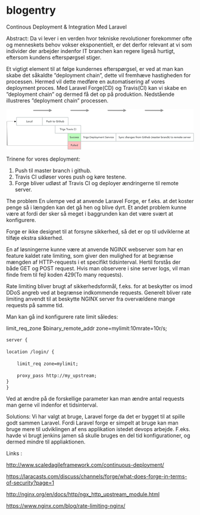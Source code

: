 # blogentry


Continous Deployment & Integration Med Laravel


Abstract:
Da vi lever i en verden hvor tekniske revolutioner forekommer ofte og menneskets behov vokser eksponentielt, er det derfor relevant at vi som individer der arbejder indenfor IT branchen kan regere ligeså hurtigt, eftersom kundens efterspørgsel stiger.  

Et vigtigt element til at følge kundernes efterspørgsel, er ved at man kan skabe det såkaldte ”deployment chain”, dette vil fremhæve hastigheden for processen. Hermed vil dette medføre en automatisering af vores deployment proces. Med Laravel Forge(CD) og Travis(CI) kan vi skabe en ”deployment chain” og dermed få det op på produktion. 
Nedstående illustreres ”deployment chain” processen. 

![alt text](https://raw.githubusercontent.com/bigstepdenmark/HackerNews/master/systemmodels/CDflow.png)


Trinene for vores deployment:

1.	Push til master branch i github.
2.	Travis CI udløser vores push og køre testene. 
3.	Forge bliver udløst af Travis CI og deployer ændringerne til remote server. 


The problem
En ulempe ved at anvende Laravel Forge, er f.eks. at det koster penge så i længden kan det gå hen og blive dyrt. 
Et andet problem kunne være at fordi der sker så meget i baggrunden kan det være svært at konfigurere.  

Forge er ikke designet til at forsyne sikkerhed, så det er op til udviklerne at tilføje ekstra sikkerhed. 

En af løsningerne kunne være at anvende NGINX webserver som har en feature kaldet rate limiting, som giver den mulighed for at begrænse mængden af HTTP-requests i et specifikt tidsinterval. 
Hertil forstås der både GET og POST request.
Hvis man observere i sine server logs, vil man finde frem til fejl koden 429(To many requests).  	

Rate limiting bliver brugt af sikkerhedsformål, f.eks. for at beskytter os imod DDoS angreb ved at begrænse indkommende requests. Generelt bliver rate limiting anvendt til at beskytte NGINX server fra overvældene mange requests på samme tid.  

Man kan gå ind konfigurere rate limit således:

limit_req_zone $binary_remote_addr zone=mylimit:10mrate=10r/s;


    server {    

    location /login/ {
        
        limit_req zone=mylimit;
        
        proxy_pass http://my_upstream;
    }
    }

Ved at ændre på de forskellige parameter kan man ændre antal requests man gerne vil indenfor et tidsinterval. 


Solutions:
Vi har valgt at bruge, Laravel forge da det er bygget til at spille godt sammen Laravel. Fordi Laravel forge er simpelt at bruge kan man bruge mere til udviklingen af ens applikation istedet devops arbejde. F.eks. havde vi brugt jenkins jamen så skulle bruges en del tid konfigurationer, og dermed mindre til appliaktionen.  


Links :

http://www.scaledagileframework.com/continuous-deployment/

https://laracasts.com/discuss/channels/forge/what-does-forge-in-terms-of-security?page=1

http://nginx.org/en/docs/http/ngx_http_upstream_module.html

https://www.nginx.com/blog/rate-limiting-nginx/


